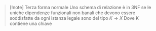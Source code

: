 >[!note] Terza forma normale
>Uno schema di relazione è in 3NF se le uniche dipendenze funzionali non banali che devono essere soddisfatte da ogni istanza legale sono del tipo
>$K \to X$
>Dove K contiene una chiave 

